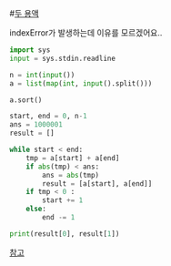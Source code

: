 #[두 용액](https://www.acmicpc.net/problem/2470)


indexError가 발생하는데 이유를 모르겠어요..
```python
import sys
input = sys.stdin.readline

n = int(input())
a = list(map(int, input().split()))

a.sort()

start, end = 0, n-1
ans = 1000001
result = []

while start < end:
    tmp = a[start] + a[end]
    if abs(tmp) < ans:
        ans = abs(tmp)
        result = [a[start], a[end]]
    if tmp < 0 :
        start += 1
    else:
        end -= 1

print(result[0], result[1])

```
[참고](https://bladejun.tistory.com/97)